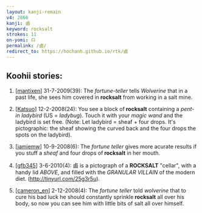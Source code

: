 ```yaml
---
layout: kanji-remain
v4: 2866
kanji: 鹵
keyword: rocksalt
strokes: 11
on-yomi: ロ
permalink: /鹵/
redirect_to: https://hochanh.github.io/rtk/鹵
---
```


## Koohii stories: 

1) [<a href="http://kanji.koohii.com/profile/mantixen">mantixen</a>] 31-7-2009(39): The <em>fortune-teller</em> tells <em>Wolverine</em> that in a past life, she sees him covered in<strong> rocksalt</strong> from working in a salt mine.

2) [<a href="http://kanji.koohii.com/profile/Katsuo">Katsuo</a>] 12-2-2008(24): You see a block of<strong> rocksalt</strong> containing a <em>pent-in ladybird</em> (US = <em>ladybug</em>). Touch it with your <em>magic wand</em> and the ladybird is set free. (Note: Let ladybird = sheaf + four drops. It&#039;s pictographic: the sheaf showing the curved back and the four drops the spots on the ladybird).

3) [<a href="http://kanji.koohii.com/profile/jamiemw">jamiemw</a>] 10-9-2008(6): The <em>fortune teller</em> gives more acurate results if you stuff a <em>sheaf</em> and four drops of<strong> rocksalt</strong> in her mouth.

4) [<a href="http://kanji.koohii.com/profile/gfb345">gfb345</a>] 3-6-2010(4): 鹵 is a pictograph of a <strong>ROCKSALT</strong> &quot;cellar&quot;, with a handy lid <em>ABOVE</em>, and filled with the <em>GRANULAR VILLAIN</em> of the modern diet. (<a href="http://tinyurl.com/25g3r5u">http://tinyurl.com/25g3r5u</a>).

5) [<a href="http://kanji.koohii.com/profile/cameron_en">cameron_en</a>] 2-12-2008(4): The <em>fortune teller</em> told <em>wolverine</em> that to cure his bad luck he should constantly sprinkle<strong> rocksalt</strong> all over his body, so now you can see him with little bits of salt all over himself.

